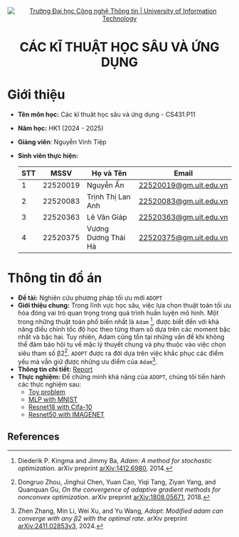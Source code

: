 <p align="center">
  <a href="https://www.uit.edu.vn/" title="Trường Đại học Công nghệ Thông tin" style="border: 5;">
    <img src="https://i.imgur.com/WmMnSRt.png" alt="Trường Đại học Công nghệ Thông tin | University of Information Technology">
  </a>
</p>

<h1 align="center"><b>CÁC KĨ THUẬT HỌC SÂU VÀ ỨNG DỤNG</b></h1>


# Giới thiệu
* **Tên môn học:** Các kĩ thuât học sâu và ứng dụng - CS431.P11
* **Năm học:** HK1 (2024 - 2025)
* **Giảng viên**: Nguyễn Vinh Tiệp
* **Sinh viên thực hiện:**
  
  | STT | MSSV     | Họ và Tên        | Email                   |
  |-----|----------|------------------|-------------------------|
  |1    | 22520019 | Nguyễn Ấn | 22520019@gm.uit.edu.vn |
  |2    | 22520083 | Trịnh Thị Lan Anh  | 22520083@gm.uit.edu.vn |
  |3    | 22520363 | Lê Văn Giáp    | 22520363@gm.uit.edu.vn |
  |4    | 22520375 | Vương Dương Thái Hà | 22520375@gm.uit.edu.vn |

# Thông tin đồ án
* **Đề tài:** Nghiên cứu phương pháp tối ưu mới `ADOPT`
* **Giới thiệu chung:**  Trong lĩnh vực học sâu, việc lựa chọn thuật toán tối ưu hóa đóng vai trò quan trọng trong quá trình huấn luyện mô hình. Một trong những thuật toán phổ biến nhất là `Adam` [^1], được biết đến với khả năng điều chỉnh tốc độ học theo từng tham số dựa trên các moment bậc nhất và bậc hai. Tuy nhiên, Adam cũng tồn tại những vấn đề khi không thể đảm bảo hội tụ về mặc lý thuyết chung và phụ thuộc vào việc chọn siêu tham số β2[^2]. `ADOPT` được ra đời dựa trên việc khắc phục các điểm yếu mà vẫn giữ được những ưu điểm của `Adam`[^3].
* **Thông tin chi tiết:** [Report](Report.pdf)
* **Thực nghiệm:** Để chứng minh khả năng của `ADOPT`, chúng tôi tiến hành các thực nghiệm sau:
    * [Toy problem](Experiment/toy-problem.ipynb)
    * [MLP with MNIST](Experiment/mnist_classification.ipynb)
    * [Resnet18 with Cifa-10](Experiment/adopt-adam-cifa10.ipynb)
    * [Resnet50 with IMAGENET](Experiment/adopt-adam-cifa10.ipynb)

## References

[^1]: Diederik P. Kingma and Jimmy Ba, *Adam: A method for stochastic optimization*. arXiv preprint [arXiv:1412.6980](https://arxiv.org/abs/1412.6980), 2014.
[^2]: Dongruo Zhou, Jinghui Chen, Yuan Cao, Yiqi Tang, Ziyan Yang, and Quanquan Gu, *On the convergence of adaptive gradient methods for nonconvex optimization*. arXiv preprint [arXiv:1808.05671](https://arxiv.org/abs/1808.05671), 2018.
[^3]: Zhen Zhang, Min Li, Wei Xu, and Yu Wang, *Adopt: Modified adam can converge with any β2 with the optimal rate*. arXiv preprint [arXiv:2411.02853v3](https://arxiv.org/abs/2411.02853), 2024.
